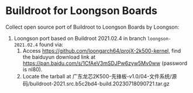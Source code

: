 # Buildroot for Loongson Boards

Collect open source port of Buildroot to Loongson Boards by Loongson:

1. Loongson port based on Buildroot 2021.02.4 in branch `loongson-2021.02.4` found via:
    1. Access https://github.com/loongarch64/projX-2k500-kernel, find the
       baiduyun download link at https://pan.baidu.com/s/1CfAeV3mSDJPw6zyw5Mv0ww (password is nl80).
    2. Locate the tarball at 广东龙芯2K500-先锋板-v1.0/04-文件系统/源码/buildroot-2021.src.b5c2bd4-build.20230718090721.tar.gz

